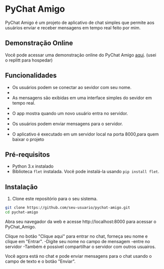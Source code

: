 # PyChat Amigo

PyChat Amigo é um projeto de aplicativo de chat simples que permite aos usuários enviar e receber mensagens em tempo real feito por mim.


## Demonstração Online

Você pode acessar uma demonstração online do PyChat Amigo [aqui](https://apikarlos.jcarlosalegria2.repl.co).
(usei o replitt para hospedar)

## Funcionalidades

- Os usuários podem se conectar ao sevidor com  seu nome.
- 
- As mensagens são exibidas em uma interface simples do sevidor em tempo real.
- 
- O app mostra quando um novo usuário entra no servidor.
- 
- Os usuários podem enviar mensagens para o servidor.
- 
- O aplicativo é executado em um servidor local na porta 8000,para quem baixar o projeto

## Pré-requisitos

- Python 3.x instalado
- Biblioteca `flet` instalada. Você pode instalá-la usando `pip install flet`.

## Instalação

1. Clone este repositório para o seu sistema.

```bash
git clone https://github.com/seu-usuario/pychat-amigo.git
cd pychat-amigo
````
Abra seu navegador da web e acesse http://localhost:8000 para acessar o PyChat_Amigo.

Clique no botão "Clique aqui" para entrar no chat, forneça seu nome e clique em "Entrar".
 -Digite seu nome no campo de mensagem
 -entre no servidor
 -Também é possivel compartilhar o servidor com outros usuairos.

Você agora está no chat e pode enviar mensagens para o chat usando o campo de texto e o botão "Enviar".
 




